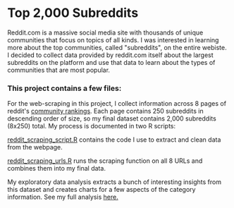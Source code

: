 # Top 2,000 Subreddits
Reddit.com is a massive social media site with thousands of unique communities that focus on topics of all kinds. I was interested in learning more about the top communities, called "subreddits", on the entire webiste. I decided to collect data provided by reddit.com itself about the largest subreddits on the platform and use that data to learn about the types of communities that are most popular. 

### This project contains a few files:

For the web-scraping in this project, I collect information across 8 pages of reddit's [community rankings](https://www.reddit.com/best/communities/1/). Each page contains 250 subreddits in descending order of size, so my final dataset contains 2,000 subreddits (8x250) total. My process is documented in two R scripts:

[reddit_scraping_script.R](../main/reddit_scraping_script.R) contains the code I use to extract and clean data from the webpage.

[reddit_scraping_urls.R](../main/reddit_scraping_urls.R) runs the scraping function on all 8 URLs and combines them into my final data.

My exploratory data analysis extracts a bunch of interesting insights from this dataset and creates charts for a few aspects of the category information. See my full analysis [here.](../main/Top-2000-Subreddits-Analysis.md)


